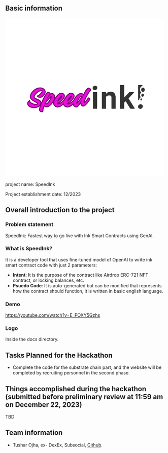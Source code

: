 ## Basic information

![Logo](docs/logo.png)

project name: SpeedInk

Project establishment date: 12/2023

## Overall introduction to the project

### Problem statement
SpeedInk: Fastest way to go live with Ink Smart Contracts using GenAI.


### What is SpeedInk?

It is a developer tool that uses fine-tuned model of OpenAI to write ink smart contract code with just 2 parameters:
- **Intent**: It is the purpose of the contract like Airdrop ERC-721 NFT contract, or locking balances, etc.
- **Psuedo Code**: It is auto-generated but can be modified that represents how the contract should function, it is written in basic english language.

### Demo

https://youtube.com/watch?v=E_POXY5Gzhs


### Logo

Inside the docs directory.

## Tasks Planned for the Hackathon

- Complete the code for the substrate chain part, and the website will be completed by recruiting personnel in the second phase.

## Things accomplished during the hackathon (submitted before preliminary review at 11:59 am on December 22, 2023)

TBD

## Team information

- Tushar Ojha, ex- DexEx, Subsocial, [Github](https://github.com/tusharojha).
